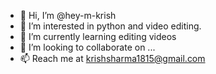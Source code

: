 - 👋 Hi, I’m @hey-m-krish
- 👀 I’m interested in python and video editing.
- 🌱 I’m currently learning editing videos
- 💞️ I’m looking to collaborate on ...
- 📫 Reach me at krishsharma1815@gmail.com

<!---
hey-m-krish/hey-m-krish is a ✨ special ✨ repository because its `README.md` (this file) appears on your GitHub profile.
You can click the Preview link to take a look at your changes.
--->
